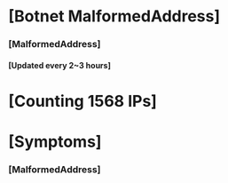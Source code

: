 # [Botnet MalformedAddress]
### [MalformedAddress]
#### [Updated every 2~3 hours]

# [Counting 1568 IPs]

# [Symptoms] 
###   [MalformedAddress]

